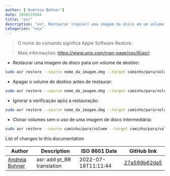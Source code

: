 ```yaml
---
author: ['Andreia Bohner']
date: 1658135504
title: "asr"
description: "asr, Restaurar (copiar) uma imagem de disco em um volume."
categories: "osx"
---
```

> O nome do comando significa Apple Software Restore.

> Mais informações: <https://www.unix.com/man-page/osx/8/asr/>.

- Restaurar uma imagem de disco para um volume de destino:

```bash
sudo asr restore --source nome_da_imagem.dmg --target caminho/para/volume
```

- Apagar o volume de destino antes de restaurar:

```bash
sudo asr restore --source nome_da_imagem.dmg --target caminho/para/volume --erase
```

- Ignorar a verificação após a restauração:

```bash
sudo asr restore --source nome_da_imagem.dmg --target caminho/para/volume --noverify
```

- Clonar volumes sem o uso de uma imagem de disco intermediária:

```bash
sudo asr restore --source caminho/para/volume --target caminho/para/volume_clonado
```
List of changes to this documentation


Author | Description | ISO 8601 Date | GitHub link
------|-----|-----|-----
[Andreia Bohner](mailto:andreiabohner@gmail.com) | asr: add pt_BR translation | 2022-07-18T11:11:44 | [27a589b62da5](https://github.com/tldr-pages/tldr/commit/27a589b62da569fcd3adb2b0dc26de990972205e)

